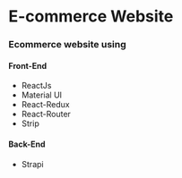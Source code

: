 # E-commerce Website

### Ecommerce website using

#### Front-End

- ReactJs
- Material UI
- React-Redux
- React-Router
- Strip

#### Back-End

- Strapi
